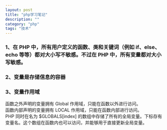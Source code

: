 ```yaml
---
layout: post
title: "php学习笔记"
description: ""
category: "php" 
tags: "技术" 
---
```



### 1、在 PHP 中，所有用户定义的函数、类和关键词（例如 if、else、echo 等等）都对大小写不敏感。不过在 PHP 中，所有变量都对大小写敏感。    

### 2、变量是存储信息的容器   

### 3、变量作用域    
函数之外声明的变量拥有 Global 作用域，只能在函数以外进行访问。     
函数内部声明的变量拥有 LOCAL 作用域，只能在函数内部进行访问。      
PHP 同时在名为 $GLOBALS[index] 的数组中存储了所有的全局变量。下标存有变量名。这个数组在函数内也可以访问，并能够用于直接更新全局变量。       
		<?php                              
			$app1 = 1;                                                    
			function test(){                                              
				$app2 = 2;                                                
			  global $app1;                                             
			  $GLOBALS['app1'] = 3;                                     
			  echo $app1."\n";                                          
			  echo $GLOBALS['app1']."\n";                               
			}                                                             
			test();                                                       
			echo $app1."\n";                                              
		?>         

